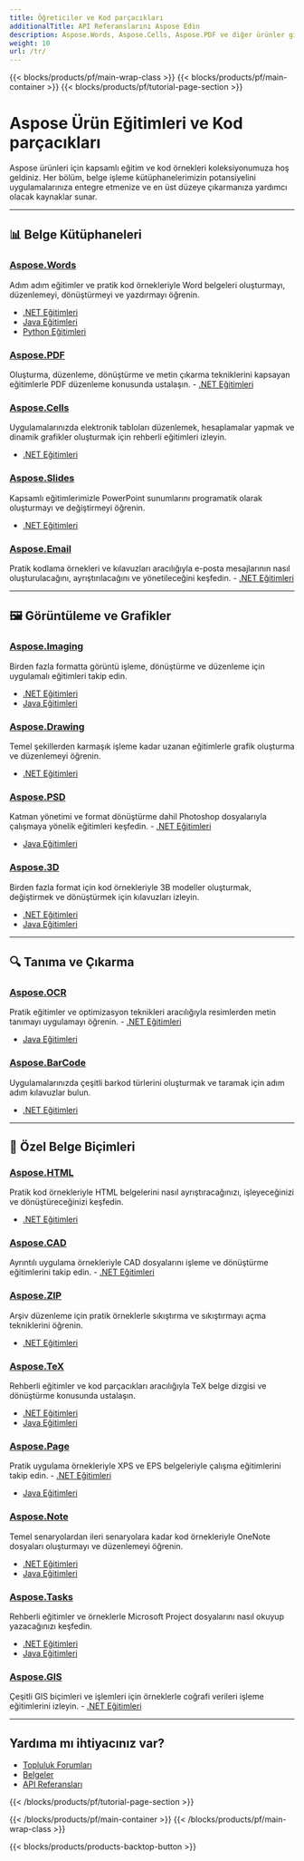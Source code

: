 ```yaml
---
title: Öğreticiler ve Kod parçacıkları
additionalTitle: API Referanslarını Aspose Edin
description: Aspose.Words, Aspose.Cells, Aspose.PDF ve diğer ürünler gibi Aspose Ürünlerine ilişkin eğitimler ve kod parçacıkları. Aspose Ürünlerinin kullanımına ilişkin temel ve ileri düzey eğitimleri içerir.
weight: 10
url: /tr/
---
```


{{< blocks/products/pf/main-wrap-class >}}
{{< blocks/products/pf/main-container >}}
{{< blocks/products/pf/tutorial-page-section >}}

# Aspose Ürün Eğitimleri ve Kod parçacıkları

Aspose ürünleri için kapsamlı eğitim ve kod örnekleri koleksiyonumuza hoş geldiniz. Her bölüm, belge işleme kütüphanelerimizin potansiyelini uygulamalarınıza entegre etmenize ve en üst düzeye çıkarmanıza yardımcı olacak kaynaklar sunar.

---

## 📊 Belge Kütüphaneleri

### [Aspose.Words](./words/)
Adım adım eğitimler ve pratik kod örnekleriyle Word belgeleri oluşturmayı, düzenlemeyi, dönüştürmeyi ve yazdırmayı öğrenin.
- [.NET Eğitimleri](./words/net/)
- [Java Eğitimleri](./words/java/)
- [Python Eğitimleri](./words/python-net/)

### [Aspose.PDF](./pdf/)
Oluşturma, düzenleme, dönüştürme ve metin çıkarma tekniklerini kapsayan eğitimlerle PDF düzenleme konusunda ustalaşın. - [.NET Eğitimleri](./pdf/net/)

### [Aspose.Cells](./cells/)
Uygulamalarınızda elektronik tabloları düzenlemek, hesaplamalar yapmak ve dinamik grafikler oluşturmak için rehberli eğitimleri izleyin.
- [.NET Eğitimleri](./cells/net/)

### [Aspose.Slides](./slides/)
Kapsamlı eğitimlerimizle PowerPoint sunumlarını programatik olarak oluşturmayı ve değiştirmeyi öğrenin.
- [.NET Eğitimleri](./slides/net/)

### [Aspose.Email](./email/)
Pratik kodlama örnekleri ve kılavuzları aracılığıyla e-posta mesajlarının nasıl oluşturulacağını, ayrıştırılacağını ve yönetileceğini keşfedin. - [.NET Eğitimleri](./email/net/)

---

## 🖼️ Görüntüleme ve Grafikler

### [Aspose.Imaging](./imaging/)
Birden fazla formatta görüntü işleme, dönüştürme ve düzenleme için uygulamalı eğitimleri takip edin.
- [.NET Eğitimleri](./imaging/net/)
- [Java Eğitimleri](./imaging/java/)

### [Aspose.Drawing](./drawing/)
Temel şekillerden karmaşık işleme kadar uzanan eğitimlerle grafik oluşturma ve düzenlemeyi öğrenin.
- [.NET Eğitimleri](./drawing/net/)

### [Aspose.PSD](./psd/)
Katman yönetimi ve format dönüştürme dahil Photoshop dosyalarıyla çalışmaya yönelik eğitimleri keşfedin. - [.NET Eğitimleri](./psd/net/)
- [Java Eğitimleri](./psd/java/)

### [Aspose.3D](./3d/)
Birden fazla format için kod örnekleriyle 3B modeller oluşturmak, değiştirmek ve dönüştürmek için kılavuzları izleyin.
- [.NET Eğitimleri](./3d/net/)
- [Java Eğitimleri](./3d/java/)

---

## 🔍 Tanıma ve Çıkarma

### [Aspose.OCR](./ocr/)
Pratik eğitimler ve optimizasyon teknikleri aracılığıyla resimlerden metin tanımayı uygulamayı öğrenin. - [.NET Eğitimleri](./ocr/net/)
- [Java Eğitimleri](./ocr/java/)

### [Aspose.BarCode](./barcode/)
Uygulamalarınızda çeşitli barkod türlerini oluşturmak ve taramak için adım adım kılavuzlar bulun.
- [.NET Eğitimleri](./barcode/net/)

---

## 📝 Özel Belge Biçimleri

### [Aspose.HTML](./html/)
Pratik kod örnekleriyle HTML belgelerini nasıl ayrıştıracağınızı, işleyeceğinizi ve dönüştüreceğinizi keşfedin.
- [.NET Eğitimleri](./html/net/)

### [Aspose.CAD](./cad/)
Ayrıntılı uygulama örnekleriyle CAD dosyalarını işleme ve dönüştürme eğitimlerini takip edin. - [.NET Eğitimleri](./cad/net/)

### [Aspose.ZIP](./zip/)
Arşiv düzenleme için pratik örneklerle sıkıştırma ve sıkıştırmayı açma tekniklerini öğrenin.
- [.NET Eğitimleri](./zip/net/)

### [Aspose.TeX](./tex/)
Rehberli eğitimler ve kod parçacıkları aracılığıyla TeX belge dizgisi ve dönüştürme konusunda ustalaşın.
- [.NET Eğitimleri](./tex/net/)
- [Java Eğitimleri](./tex/java/)

### [Aspose.Page](./page/)
Pratik uygulama örnekleriyle XPS ve EPS belgeleriyle çalışma eğitimlerini takip edin. - [.NET Eğitimleri](./page/net/)
- [Java Eğitimleri](./page/java/)

### [Aspose.Note](./note/)
Temel senaryolardan ileri senaryolara kadar kod örnekleriyle OneNote dosyaları oluşturmayı ve düzenlemeyi öğrenin.
- [.NET Eğitimleri](./note/net/)
- [Java Eğitimleri](./note/java/)

### [Aspose.Tasks](./tasks/)
Rehberli eğitimler ve örneklerle Microsoft Project dosyalarını nasıl okuyup yazacağınızı keşfedin.
- [.NET Eğitimleri](./tasks/net/)
- [Java Eğitimleri](./tasks/java/)

### [Aspose.GIS](./gis/)
Çeşitli GIS biçimleri ve işlemleri için örneklerle coğrafi verileri işleme eğitimlerini izleyin. - [.NET Eğitimleri](./gis/net/)

---

## Yardıma mı ihtiyacınız var?

- [Topluluk Forumları](https://forum.aspose.com/)
- [Belgeler](https://docs.aspose.com/)
- [API Referansları](https://reference.aspose.com/)

{{< /blocks/products/pf/tutorial-page-section >}}

{{< /blocks/products/pf/main-container >}}
{{< /blocks/products/pf/main-wrap-class >}}

{{< blocks/products/products-backtop-button >}}
